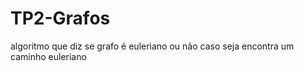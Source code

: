 # TP2-Grafos
algoritmo que diz se grafo é euleriano ou não 
caso seja encontra um caminho euleriano

